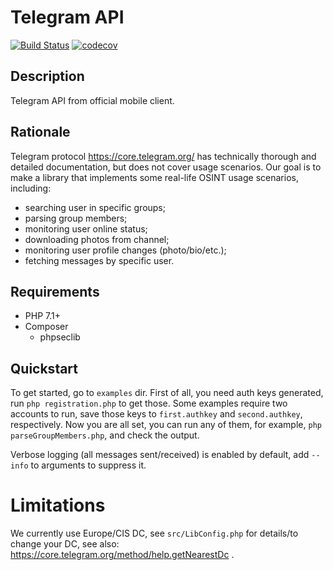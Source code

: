 # Telegram API

[![Build Status](https://travis-ci.org/postuf/telegram-osint-lib.svg?branch=master)](https://travis-ci.org/postuf/telegram-osint-lib) [![codecov](https://codecov.io/gh/Postuf/telegram-osint-lib/branch/master/graph/badge.svg)](https://codecov.io/gh/Postuf/telegram-osint-lib)

## Description

Telegram API from official mobile client.

## Rationale

Telegram protocol https://core.telegram.org/ has technically thorough and detailed documentation, but does not cover usage scenarios.
Our goal is to make a library that implements some real-life OSINT usage scenarios, including:
* searching user in specific groups;
* parsing group members;
* monitoring user online status;
* downloading photos from channel;
* monitoring user profile changes (photo/bio/etc.);
* fetching messages by specific user.

## Requirements

* PHP 7.1+
* Composer
  * phpseclib

## Quickstart

To get started, go to `examples` dir.
First of all, you need auth keys generated, run `php registration.php` to get those.
Some examples require two accounts to run, save those keys to `first.authkey` and `second.authkey`, respectively.
Now you are all set, you can run any of them, for example, `php parseGroupMembers.php`, and check the output.

Verbose logging (all messages sent/received) is enabled by default, add `--info` to arguments to suppress it.

# Limitations

We currently use Europe/CIS DC, see `src/LibConfig.php` for details/to change your DC, see also: https://core.telegram.org/method/help.getNearestDc .
